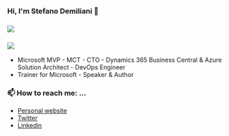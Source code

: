 ### Hi, I'm Stefano Demiliani 👋
### ![](https://demiliani.files.wordpress.com/2023/07/draft-2.jpg?w=200&h=200)
### ![](https://demiliani.files.wordpress.com/2018/04/mvp_logo_horizontal_preferred_cyan300_cmyk_300ppi.png?w=188)
- Microsoft MVP - MCT - CTO - Dynamics 365 Business Central & Azure Solution Architect - DevOps Engineer
- Trainer for Microsoft - Speaker & Author

### 📫 How to reach me: ...
* [Personal website](http://www.demiliani.com)
* [Twitter](https://twitter.com/demiliani)
* [Linkedin](https://www.linkedin.com/in/stefano-demiliani)


<!--
**demiliani/demiliani** is a ✨ _special_ ✨ repository because its `README.md` (this file) appears on your GitHub profile.

Here are some ideas to get you started:

- 🔭 I’m currently working on ...
- 🌱 I’m currently learning ...
- 👯 I’m looking to collaborate on ...
- 🤔 I’m looking for help with ...
- 💬 Ask me about ...
- 📫 How to reach me: ...
- 😄 Pronouns: ...
- ⚡ Fun fact: ...
-->
